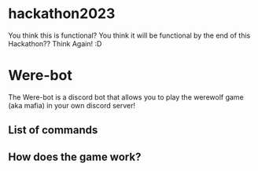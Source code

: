# hackathon2023

You think this is functional? You think it will be functional by the end of this Hackathon?? Think Again! :D

# Were-bot
The Were-bot is a discord bot that allows you to play the werewolf game (aka mafia) in your own discord server!

## List of commands


## How does the game work?

